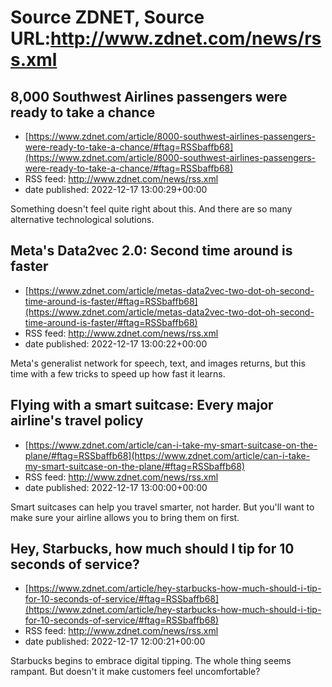 # Source ZDNET, Source URL:http://www.zdnet.com/news/rss.xml

## 8,000 Southwest Airlines passengers were ready to take a chance
 - [https://www.zdnet.com/article/8000-southwest-airlines-passengers-were-ready-to-take-a-chance/#ftag=RSSbaffb68](https://www.zdnet.com/article/8000-southwest-airlines-passengers-were-ready-to-take-a-chance/#ftag=RSSbaffb68)
 - RSS feed: http://www.zdnet.com/news/rss.xml
 - date published: 2022-12-17 13:00:29+00:00

Something doesn't feel quite right about this. And there are so many alternative technological solutions.

## Meta's Data2vec 2.0: Second time around is faster
 - [https://www.zdnet.com/article/metas-data2vec-two-dot-oh-second-time-around-is-faster/#ftag=RSSbaffb68](https://www.zdnet.com/article/metas-data2vec-two-dot-oh-second-time-around-is-faster/#ftag=RSSbaffb68)
 - RSS feed: http://www.zdnet.com/news/rss.xml
 - date published: 2022-12-17 13:00:22+00:00

Meta's generalist network for speech, text, and images returns, but this time with a few tricks to speed up how fast it learns.

## Flying with a smart suitcase: Every major airline's travel policy
 - [https://www.zdnet.com/article/can-i-take-my-smart-suitcase-on-the-plane/#ftag=RSSbaffb68](https://www.zdnet.com/article/can-i-take-my-smart-suitcase-on-the-plane/#ftag=RSSbaffb68)
 - RSS feed: http://www.zdnet.com/news/rss.xml
 - date published: 2022-12-17 13:00:00+00:00

Smart suitcases can help you travel smarter, not harder. But you'll want to make sure your airline allows you to bring them on first.

## Hey, Starbucks, how much should I tip for 10 seconds of service?
 - [https://www.zdnet.com/article/hey-starbucks-how-much-should-i-tip-for-10-seconds-of-service/#ftag=RSSbaffb68](https://www.zdnet.com/article/hey-starbucks-how-much-should-i-tip-for-10-seconds-of-service/#ftag=RSSbaffb68)
 - RSS feed: http://www.zdnet.com/news/rss.xml
 - date published: 2022-12-17 12:00:21+00:00

Starbucks begins to embrace digital tipping. The whole thing seems rampant. But doesn't it make customers feel uncomfortable?
